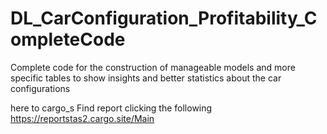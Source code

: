 # DL_CarConfiguration_Profitability_CompleteCode
Complete code for the construction of manageable models and more specific tables to show insights and better statistics about the car configurations


here to cargo_s
Find report clicking the following 
https://reportstas2.cargo.site/Main

